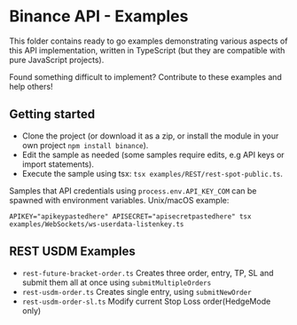 # Binance API - Examples

This folder contains ready to go examples demonstrating various aspects of this API implementation, written in TypeScript (but they are compatible with pure JavaScript projects).

Found something difficult to implement? Contribute to these examples and help others!

## Getting started

- Clone the project (or download it as a zip, or install the module in your own project `npm install binance`).
- Edit the sample as needed (some samples require edits, e.g API keys or import statements).
- Execute the sample using tsx: `tsx examples/REST/rest-spot-public.ts`.

Samples that API credentials using `process.env.API_KEY_COM` can be spawned with environment variables. Unix/macOS example:
```
APIKEY="apikeypastedhere" APISECRET="apisecretpastedhere" tsx examples/WebSockets/ws-userdata-listenkey.ts
```


## REST USDM Examples

- `rest-future-bracket-order.ts` Creates three order, entry, TP, SL and submit them all at once using `submitMultipleOrders`
- `rest-usdm-order.ts` Creates single entry, using `submitNewOrder`
- `rest-usdm-order-sl.ts` Modify current Stop Loss order(HedgeMode only)
